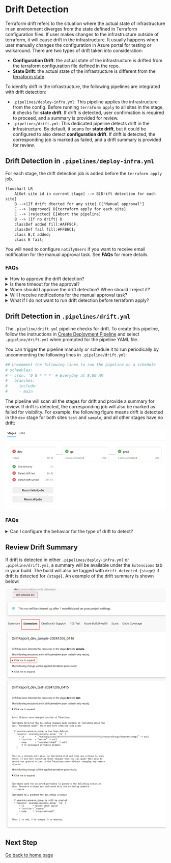 # Drift Detection
Terraform drift refers to the situation where the actual state of infrastructure in an environment diverges from the state defined in Terraform configuration files. If user makes changes to the infrastructure outside of terraform, it will cause drift in the infrastructure. It usually happens when user manually changes the configuration in Azure portal for testing or walkaround. There are two types of drift taken into consideration:

* **Configuration Drift**: the actual state of the infrastructure is drifted from the terraform configuration file defined in the repo.
* **State Drift**: the actual state of the infrastructure is different from the [terraform state](https://developer.hashicorp.com/terraform/language/state). 

To identify drift in the infrastructure, the following pipelines are integrated with drift detection:

* `.pipelines/deploy-infra.yml`: This pipeline applies the infrastructure from the config. Before running `terraform apply` to all sites in the stage, it checks for **state drift**. If drift is detected, user confirmation is required to proceed, and a summary is provided for review.
* `.pipelines/drift.yml`: This dedicated pipeline detects drift in the infrastructure. By default, it scans for **state drift**, but it could be configured to also detect **configuration drift**. If drift is detected, the corresponding job is marked as failed, and a drift summary is provided for review.

## Drift Detection in `.pipelines/deploy-infra.yml`
For each stage, the drift detection job is added before the `terraform apply` job.
```mermaid
flowchart LR
    A[Get site id in current stage] --> B[Drift detection for each site] 
    B -->|If drift dtected for any site| C["Manual approval"] 
    C --> |approved| D[terraform apply for each site]
    C --> |rejected| E[Abort the pipeline]
    B --> |If no drift| D
    classDef added fill:#AFF9CF;
    classDef fail fill:#FFB6C1;
    class B,C added;
    class E fail;
```

You will need to configure `notifyUsers` if you want to receive email notification for the manual approval task.  See **FAQs** for more details. 

### FAQs

<details>
<summary> How to approve the drift detection? </summary>

A `ManualValidation` task will be added to the pipeline for user's approval if drift is detected for a stage. You could click on the `ManualValidation` task and click `Resume` to approve it. 

![approve-drift](./img/approveDrift.png)

</details>

<details>
<summary> Is there timeout for the approval? </summary>

The `ManualValidation` task will be timeout in a day. If no action is taken, the pipeline will be aborted. If you want to proceed after the timeout, you could return to the pipeline and click `Rerun failed jobs` on the top right corner, and then you could approve the `ManualValidation` task again.

</details>

<details>
<summary> When should I approve the drift detection? When should I reject it? </summary>
You should approve the drift detection if you are aware of the changes made outside of terraform and you want to revert the changes to follow what is defined in the repo. The pipeline will run `terraform apply` after you approve the drift.

You should reject if the current infrastucture status is what you want to keep and you want to change the configuration in the repo to match the current status.

You could refer to [Manage terraform resource drift](https://developer.hashicorp.com/terraform/tutorials/state/resource-drift) for more guidance for handling resource drift.

</details>

<details>
<summary> Will I receive notifications for the manual approval task? </summary>

You need to set `notifyUsers` in `config-variables.yml`, please refer to [Config Variables](./Config-Variables.md) for more details.

</details>

<details>
<summary> What if I do not want to run drift detection before terraform apply? </summary>

You could set the parameter `disableDriftDetection` in `.pipeline/deploy-infra.yml` to `true` to disable it.

</details>

## Drift Detection in `.pipelines/drift.yml`

The `.pipeline/drift.yml` pipeline checks for drift. To create this pipeline, follow the instructions in [Create Deployment Pipeline](./Create-Pipeline.md) and select `.pipeline/drift.yml` when prompted for the pipeline YAML file.

You can trigger the pipeline manually or schedule it to run periodically by uncommenting the following lines in `.pipeline/drift.yml`:
```yaml
## Uncomment the following lines to run the pipeline on a schedule
# schedules:
# - cron: '0 8 * * *' # Everyday at 8:00 AM
#   branches:
#     include:
#     - main
``` 

The pipeline will scan all the stages  for drift and provide a summary for review. If drift is detected, the corresponding job will also be marked as failed for visibility. For example, the following figure means drift is detected in the `dev` stage for both  sites `test` and `sample`, and all other stages have no drift:

![drift-pipeline-result](./img/driftPipelineResult.png)

### FAQs
<details>
<summary> Can I configure the behavior for the type of drift to detect? </summary>

By default, drift detection in `.pipelines/drift.yml` shows both *state drift* and *configuration drift* in drift summary, but it reports drift only if *state drift* is detected. You can configure this behavior with two parameters:
* `driftReportType`: Specifies the type of drift detection result to show in drift summary. Valid values are `State`, `Configuration`, or `All`. (default: `All`)
* `markDriftType`: Specifies when to mark a stage as drifted, effective only when `driftReportType` is `All`. Valid values are `State`, `Configuration`, or `All`. (default: `State`)

To report only *configuration drift*, set both `driftReportType` and `markDriftType` to `Configuration`. To report with any type of drift, set both `driftReportType` and `markDriftType` to `All`.

</details>

## Review Drift Summary
If drift is detected in either `.pipelines/deploy-infra.yml` or `.pipeline/drift.yml`, a summary will be available under the `Extensions` tab in your build. The build will also be tagged with `drift-detected-{stage}` if drift is detected for `{stage}`. An example of the drift summary is shown below:

![drift-summary](./img/driftSummary.png)

## Next Step

[Go back to home page](../README.md)
